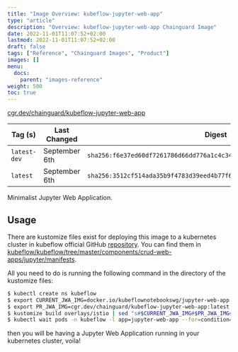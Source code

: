 ```yaml
---
title: "Image Overview: kubeflow-jupyter-web-app"
type: "article"
description: "Overview: kubeflow-jupyter-web-app Chainguard Image"
date: 2022-11-01T11:07:52+02:00
lastmod: 2022-11-01T11:07:52+02:00
draft: false
tags: ["Reference", "Chainguard Images", "Product"]
images: []
menu:
  docs:
    parent: "images-reference"
weight: 500
toc: true
---
```


[cgr.dev/chainguard/kubeflow-jupyter-web-app](https://github.com/chainguard-images/images/tree/main/images/kubeflow-jupyter-web-app)

| Tag (s)       | Last Changed  | Digest                                                                    |
|---------------|---------------|---------------------------------------------------------------------------|
|  `latest-dev` | September 6th | `sha256:f6e37ed60df7261786d66dd776a1c4c348a30247bd1fc368e2b5b0f0384165ad` |
|  `latest`     | September 6th | `sha256:3512cf514ada35b9f4783d39eed4b77f683cf224854d2eed9bd88ec38d0c85b6` |



Minimalist Jupyter Web Application.

## Usage

There are kustomize files exist for deploying this image to a kubernetes cluster in kubeflow official GitHub [repository](github.com/kubeflow/kubeflow/). You can find them in [kubeflow/kubeflow/tree/master/components/crud-web-apps/jupyter/manifests](https://github.com/kubeflow/kubeflow/tree/master/components/crud-web-apps/jupyter/manifests).

All you need to do is running the following command in the directory of the kustomize files:

```bash
$ kubectl create ns kubeflow
$ export CURRENT_JWA_IMG=docker.io/kubeflownotebookswg/jupyter-web-app:latest
$ export PR_JWA_IMG=cgr.dev/chainguard/kubeflow-jupyter-web-app:latest
$ kustomize build overlays/istio | sed "s#$CURRENT_JWA_IMG#$PR_JWA_IMG#g" | kubectl apply -f -
$ kubectl wait pods -n kubeflow -l app=jupyter-web-app --for=condition=Ready --timeout=300s
````

then you will be having a Jupyter Web Application running in your kubernetes cluster, voila!


